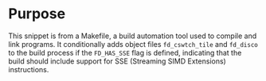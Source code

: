# Purpose
This snippet is from a Makefile, a build automation tool used to compile and link programs. It conditionally adds object files `fd_cswtch_tile` and `fd_disco` to the build process if the `FD_HAS_SSE` flag is defined, indicating that the build should include support for SSE (Streaming SIMD Extensions) instructions.
